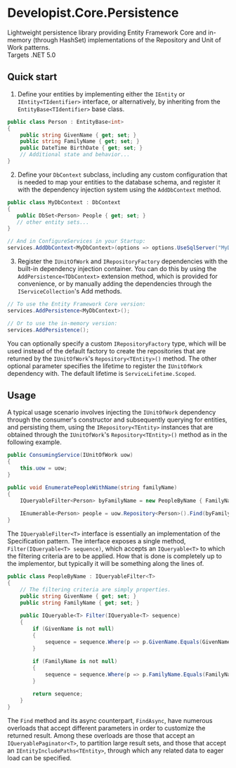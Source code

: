 # Developist.Core.Persistence
Lightweight persistence library providing Entity Framework Core and in-memory (through HashSet) implementations of the Repository and Unit of Work patterns.  
Targets .NET 5.0

## Quick start
1. Define your entities by implementing either the `IEntity` or `IEntity<TIdentifier>` interface, or alternatively, by inheriting from the `EntityBase<TIdentifier>` base class.

```csharp
public class Person : EntityBase<int>
{
    public string GivenName { get; set; } 
    public string FamilyName { get; set; } 
    public DateTime BirthDate { get; set; } 
    // Additional state and behavior...
}
```

2. Define your `DbContext` subclass, including any custom configuration that is needed to map your entities to the database schema, and register it with the dependency injection system using the `AddDbContext` method.

```csharp
public class MyDbContext : DbContext
{
   public DbSet<Person> People { get; set; }
   // other entity sets...
}

// And in ConfigureServices in your Startup:
services.AddDbContext<MyDbContext>(options => options.UseSqlServer("MyDbConnectionString"));
```

3. Register the `IUnitOfWork` and `IRepositoryFactory` dependencies with the built-in dependency injection container. You can do this by using the `AddPersistence<TDbContext>` extension method, which is provided for convenience, or by manually adding the dependencies through the `IServiceCollection`'s Add methods.

```csharp
// To use the Entity Framework Core version:
services.AddPersistence<MyDbContext>();

// Or to use the in-memory version:
services.AddPersistence();
```

You can optionally specify a custom `IRepositoryFactory` type, which will be used instead of the default factory to create the repositories that are returned by the `IUnitOfWork`'s `Repository<TEntity>()` method. The other optional parameter specifies the lifetime to register the `IUnitOfWork` dependency with. The default lifetime is `ServiceLifetime.Scoped`.

## Usage
A typical usage scenario involves injecting the `IUnitOfWork` dependency through the consumer's constructor and subsequently querying for entities, and persisting them, using the `IRepository<TEntity>` instances that are obtained through the `IUnitOfWork`'s `Repository<TEntity>()` method as in the following example.

```csharp
public ConsumingService(IUnitOfWork uow) 
{
    this.uow = uow;
}

public void EnumeratePeopleWithName(string familyName) 
{
    IQueryableFilter<Person> byFamilyName = new PeopleByName { FamilyName = familyName };
    
    IEnumerable<Person> people = uow.Repository<Person>().Find(byFamilyName);
}
```

The `IQueryableFilter<T>` interface is essentially an implementation of the Specification pattern. The interface exposes a single method, `Filter(IQueryable<T> sequence)`, which accepts an `IQueryable<T>` to which the filtering criteria are to be applied. How that is done is completely up to the implementor, but typically it will be something along the lines of.

```csharp
public class PeopleByName : IQueryableFilter<T>
{
    // The filtering criteria are simply properties.
    public string GivenName { get; set; }
    public string FamilyName { get; set; }
    
    public IQueryable<T> Filter(IQueryable<T> sequence)
    {
        if (GivenName is not null)
        {
            sequence = sequence.Where(p => p.GivenName.Equals(GivenName));
        }
        
        if (FamilyName is not null)
        {
            sequence = sequence.Where(p => p.FamilyName.Equals(FamilyName));
        }

        return sequence;
    }
}
```
The `Find` method and its async counterpart, `FindAsync`, have numerous overloads that accept different parameters in order to customize the returned result. Among these overloads are those that accept an `IQueryablePaginator<T>`, to partition large result sets, and those that accept an `IEntityIncludePaths<TEntity>`, through which any related data to eager load can be specified.

